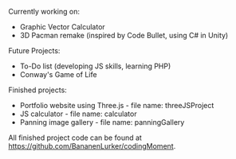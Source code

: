 Currently working on:
- Graphic Vector Calculator
- 3D Pacman remake (inspired by Code Bullet, using C# in Unity)

Future Projects:
- To-Do list (developing JS skills, learning PHP)
- Conway's Game of Life

Finished projects:
- Portfolio website using Three.js - file name: threeJSProject
- JS calculator - file name: calculator
- Panning image gallery - file name: panningGallery

All finished project code can be found at https://github.com/BananenLurker/codingMoment.
